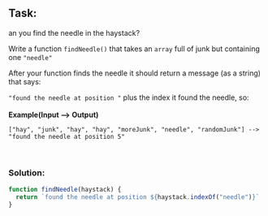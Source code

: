 ## Task:
an you find the needle in the haystack?

Write a function `findNeedle()` that takes an `array` full of junk but containing one `"needle"`

After your function finds the needle it should return a message (as a string) that says:

`"found the needle at position "` plus the index it found the needle, so:
<br />  
**Example(Input --> Output)**
```
["hay", "junk", "hay", "hay", "moreJunk", "needle", "randomJunk"] --> "found the needle at position 5"
```
<br />  

### Solution:
```javascript
function findNeedle(haystack) {
  return `found the needle at position ${haystack.indexOf("needle")}`
}
```
